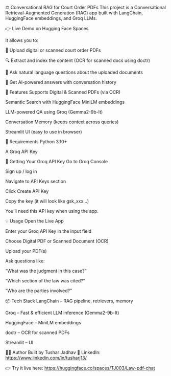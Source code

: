 ⚖️ Conversational RAG for Court Order PDFs
This project is a Conversational Retrieval-Augmented Generation (RAG) app built with LangChain, HuggingFace embeddings, and Groq LLMs.

👉 Live Demo on Hugging Face Spaces

It allows you to:

📄 Upload digital or scanned court order PDFs

🔍 Extract and index the content (OCR for scanned docs using doctr)

💬 Ask natural language questions about the uploaded documents

🧠 Get AI-powered answers with conversation history

🚀 Features
Supports Digital & Scanned PDFs (via OCR)

Semantic Search with HuggingFace MiniLM embeddings

LLM-powered QA using Groq (Gemma2-9b-It)

Conversation Memory (keeps context across queries)

Streamlit UI (easy to use in browser)

🔑 Requirements
Python 3.10+

A Groq API Key

📝 Getting Your Groq API Key
Go to Groq Console

Sign up / log in

Navigate to API Keys section

Click Create API Key

Copy the key (it will look like gsk_xxx...)

You’ll need this API key when using the app.

💡 Usage
Open the Live App

Enter your Groq API Key in the input field

Choose Digital PDF or Scanned Document (OCR)

Upload your PDF(s)

Ask questions like:

“What was the judgment in this case?”

“Which section of the law was cited?”

“Who are the parties involved?”

📦 Tech Stack
LangChain – RAG pipeline, retrievers, memory

Groq – Fast & efficient LLM inference (Gemma2-9b-It)

HuggingFace – MiniLM embeddings

doctr – OCR for scanned PDFs

Streamlit – UI

👨‍💻 Author
Built by Tushar Jadhav 🚀
LinkedIn: https://www.linkedin.com/in/tusharj13/

👉 Try it live here: https://huggingface.co/spaces/TJ003/Law-pdf-chat

